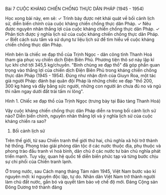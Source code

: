 Bài 7 CUỘC KHÁNG CHIẾN CHỐNG THỰC DÂN PHÁP (1945 - 1954)

Học xong bài này, em sẽ:
✓ Trình bày được nét khái quát về bối cảnh lịch sử, diễn biến chính của cuộc kháng chiến chống thực dân Pháp.
✓ Nêu được nguyên nhân thắng lợi của cuộc kháng chiến chống thực dân Pháp.
✓ Phân tích được ý nghĩa lịch sử của cuộc kháng chiến chống thực dân Pháp.
✓ Biết cách sưu tầm và sử dụng tư liệu lịch sử để tìm hiểu về cuộc kháng chiến chống thực dân Pháp.

Hình bên là chiếc xe đạp thồ của Trịnh Ngọc - dân công tỉnh Thanh Hoá tham gia phục vụ chiến dịch Điện Biên Phủ. Phương tiện thô sơ này lập kỉ lục khi chở tới 345,5 kg/chuyến. "Binh chủng xe đạp thồ" đã góp phần quan trọng vào thắng lợi của chiến dịch Điện Biên Phủ trong kháng chiến chống thực dân Pháp (1945 - 1954). Đúng như nhận định của Giuyn Roa, một tác giả người Pháp: đánh bại quân đội Pháp là những chiếc xe đạp "thồ 200, 300 kg hàng và đẩy bằng sức người, những con người ăn chưa đủ no và ngủ thì nằm ngay dưới đất trải tấm ni lông".

Hình 1. Chiếc xe đạp thồ của Trịnh Ngọc (trưng bày tại Bảo tàng Thanh Hoá)

Vậy cuộc kháng chiến chống thực dân Pháp diễn ra trong bối cảnh lịch sử nào? Diễn biến chính, nguyên nhân thắng lợi và ý nghĩa lịch sử của cuộc kháng chiến ra sao?

1. Bối cảnh lịch sử

Trên thế giới, từ sau Chiến tranh thế giới thứ hai, chủ nghĩa xã hội trở thành hệ thống. Phong trào giải phóng dân tộc ở các nước thuộc địa, phụ thuộc và phong trào đấu tranh vì hoà bình, dân chủ ở các nước tư bản chủ nghĩa phát triển mạnh. Tuy vậy, quan hệ quốc tế diễn biến phức tạp và từng bước chịu sự chi phối của Chiến tranh lạnh.

Ở trong nước, sau Cách mạng tháng Tám năm 1945, Việt Nam bước vào kỉ nguyên mới: kỉ nguyên độc lập, tự do. Nhân dân Việt Nam trở thành người làm chủ đất nước, gắn bó và quyết tâm bảo vệ chế độ mới. Đảng Cộng sản Đông Dương trở thành đảng